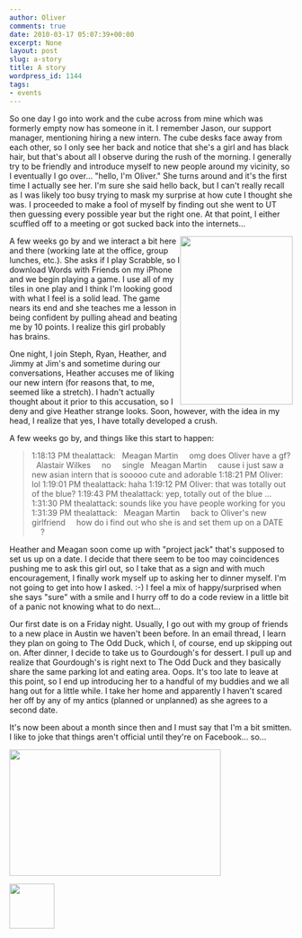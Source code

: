 ```yaml
---
author: Oliver
comments: true
date: 2010-03-17 05:07:39+00:00
excerpt: None
layout: post
slug: a-story
title: A story
wordpress_id: 1144
tags:
- events
---
```


So one day I go into work and the cube across from mine which was formerly empty now has someone in it.  I remember Jason, our support manager, mentioning hiring a new intern.  The cube desks face away from each other, so I only see her back and notice that she's a girl and has black hair, but that's about all I observe during the rush of the morning.  I generally try to be friendly and introduce myself to new people around my vicinity, so I eventually I go over... "hello, I'm Oliver."  She turns around and it's the first time I actually see her.  I'm sure she said hello back, but I can't really recall as I was likely too busy trying to mask my surprise at how cute I thought she was.  I proceeded to make a fool of myself by finding out she went to UT then guessing every possible year but the right one.  At that point, I either scuffled off to a meeting or got sucked back into the internets...

<a href="https://www.owiber.com/?attachment_id=1169" rel="attachment wp-att-1169" style="float:right;"><img src="https://www.owiber.com/wp-content/uploads/2010/03/photo-1-200x300.jpg" alt="" title="WwF" width="200" height="300" class="alignnone size-medium wp-image-1169" /></a>A few weeks go by and we interact a bit here and there (working late at the office, group lunches, etc.).  She asks if I play Scrabble, so I download Words with Friends on my iPhone and we begin playing a game.  I use all of my tiles in one play and I think I'm looking good with what I feel is a solid lead.  The game nears its end and she teaches me a lesson in being confident by pulling ahead and beating me by 10 points.  I realize this girl probably has brains.

One night, I join Steph, Ryan, Heather, and Jimmy at Jim's and sometime during our conversations, Heather accuses me of liking our new intern (for reasons that, to me, seemed like a stretch).  I hadn't actually thought about it prior to this accusation, so I deny and give Heather strange looks.  Soon, however, with the idea in my head, I realize that yes, I have totally developed a crush.

A few weeks go by, and things like this start to happen:

<blockquote>1:18:13 PM thealattack:
&nbsp;&nbsp;Meagan Martin
&nbsp;&nbsp;&nbsp;&nbsp;omg does Oliver have a gf?
&nbsp;&nbsp;Alastair Wilkes
&nbsp;&nbsp;&nbsp;&nbsp;no
&nbsp;&nbsp;&nbsp;&nbsp;single
&nbsp;&nbsp;Meagan Martin
&nbsp;&nbsp;&nbsp;&nbsp;cause i just saw a new asian intern that is sooooo cute and adorable
1:18:21 PM Oliver: lol
1:19:01 PM thealattack: haha
1:19:12 PM Oliver: that was totally out of the blue?
1:19:43 PM thealattack: yep, totally out of the blue
...
1:31:30 PM thealattack: sounds like you have people working for you
1:31:39 PM thealattack:
&nbsp;&nbsp;Meagan Martin
&nbsp;&nbsp;&nbsp;&nbsp;back to Oliver's new girlfriend
&nbsp;&nbsp;&nbsp;&nbsp;how do i find out who she is and set them up on a DATE
&nbsp;&nbsp;&nbsp;&nbsp;?
</blockquote>

Heather and Meagan soon come up with "project jack" that's supposed to set us up on a date.  I decide that there seem to be too may coincidences pushing me to ask this girl out, so I take that as a sign and with much encouragement, I finally work myself up to asking her to dinner myself.  I'm not going to get into how I asked. :-)  I feel a mix of happy/surprised when she says "sure" with a smile and I hurry off to do a code review in a little bit of a panic not knowing what to do next...

Our first date is on a Friday night.  Usually, I go out with my group of friends to a new place in Austin we haven't been before.  In an email thread, I learn they plan on going to The Odd Duck, which I, of course, end up skipping out on.  After dinner, I decide to take us to Gourdough's for dessert.  I pull up and realize that Gourdough's is right next to The Odd Duck and they basically share the same parking lot and eating area.  Oops.  It's too late to leave at this point, so I end up introducing her to a handful of my buddies and we all hang out for a little while.  I take her home and apparently I haven't scared her off by any of my antics (planned or unplanned) as she agrees to a second date.

It's now been about a month since then and I must say that I'm a bit smitten.  I like to joke that things aren't official until they're on Facebook... so...

<a href="https://www.owiber.com/?attachment_id=1192" rel="attachment wp-att-1192"><img src="https://www.owiber.com/wp-content/uploads/2010/03/isinarelationship.png" alt="" title="isinarelationship" width="376" height="225" class="alignnone size-full wp-image-1192" /></a>

<a href="https://www.owiber.com/2010/03/17/a-story/photo-on-2010-03-17-at-01-48/" rel="attachment wp-att-1196"><img src="https://www.owiber.com/wp-content/uploads/2010/03/Photo-on-2010-03-17-at-01.48-80x80.jpg" alt="" title="Photo on 2010-03-17 at 01.48" width="80" height="80" class="alignnone size-thumbnail wp-image-1196" /></a>